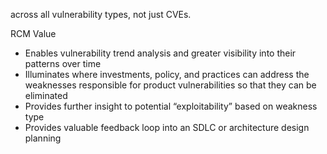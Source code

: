 



across all vulnerability types, not just CVEs.

RCM Value

- Enables vulnerability trend analysis and greater visibility into their patterns over time
- Illuminates where investments, policy, and practices can address the weaknesses responsible for product vulnerabilities so that they can be eliminated
- Provides further insight to potential “exploitability” based on weakness type
- Provides valuable feedback loop into an SDLC or architecture design planning
